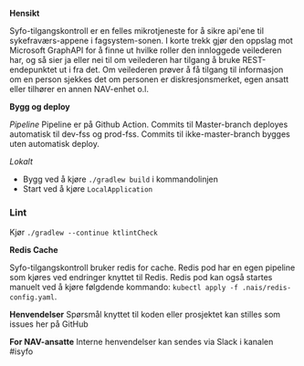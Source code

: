 **Hensikt**

Syfo-tilgangskontroll er en felles mikrotjeneste for å sikre api'ene til sykefraværs-appene i fagsystem-sonen.
I korte trekk gjør den oppslag mot Microsoft GraphAPI for å finne ut hvilke roller den innloggede veilederen har,
og så sier ja eller nei til om veilederen har tilgang å bruke REST-endepunktet ut i fra det. Om veilederen prøver å få
tilgang til informasjon om en person sjekkes det om personen er diskresjonsmerket, egen ansatt eller tilhører en annen NAV-enhet o.l.

**Bygg og deploy**

*Pipeline*
 Pipeline er på Github Action.
 Commits til Master-branch deployes automatisk til dev-fss og prod-fss.
 Commits til ikke-master-branch bygges uten automatisk deploy.

*Lokalt*

- Bygg ved å kjøre `./gradlew build` i kommandolinjen
- Start ved å kjøre `LocalApplication`

### Lint

Kjør `./gradlew --continue ktlintCheck`

**Redis Cache**

Syfo-tilgangskontroll bruker redis for cache.
Redis pod har en egen pipeline som kjøres ved endringer knyttet til Redis. Redis pod kan også startes manuelt ved å kjøre følgdende kommando: `kubectl apply -f .nais/redis-config.yaml`.

**Henvendelser**
Spørsmål knyttet til koden eller prosjektet kan stilles som issues her på GitHub

**For NAV-ansatte**
Interne henvendelser kan sendes via Slack i kanalen #isyfo
